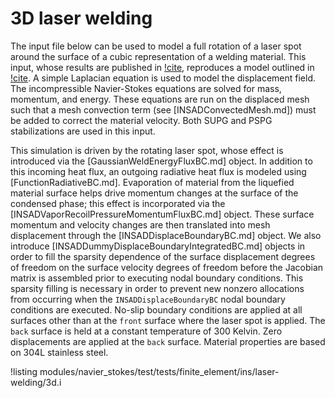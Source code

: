 # 3D laser welding

The input file below can be used to model a full rotation of a laser spot around
the surface of a cubic representation of a welding material. This input, whose
results are published in [!cite](lindsay2021automatic),
reproduces a model outlined in [!cite](noble2007use). A simple Laplacian
equation is used to model the displacement field. The incompressible
Navier-Stokes equations are solved for mass, momentum, and energy. These
equations are run on the displaced mesh such that a mesh convection term (see
[INSADConvectedMesh.md]) must be added to correct the material
velocity. Both SUPG and PSPG stabilizations are used in this input.

This simulation is driven by the rotating laser spot, whose effect is introduced
via the [GaussianWeldEnergyFluxBC.md] object. In addition to this incoming heat
flux, an outgoing radiative heat flux is modeled using [FunctionRadiativeBC.md].
Evaporation of material from the liquefied material surface helps
drive momentum changes at the surface of the condensed phase; this effect is incorporated via the
[INSADVaporRecoilPressureMomentumFluxBC.md] object. These surface momentum and velocity
changes are then translated into mesh displacement
through the [INSADDisplaceBoundaryBC.md] object. We also introduce
[INSADDummyDisplaceBoundaryIntegratedBC.md] objects in order to fill the
sparsity dependence of the surface displacement degrees of freedom on the
surface velocity degrees of freedom before the Jacobian matrix is assembled
prior to executing nodal boundary conditions. This sparsity filling is necessary
in order to prevent new nonzero allocations from occurring when the
`INSADDisplaceBoundaryBC` nodal boundary conditions are executed. No-slip
boundary conditions are applied at all surfaces other than at the `front`
surface where the laser spot is applied. The `back` surface is held at a
constant temperature of 300 Kelvin. Zero displacements are applied at the `back`
surface. Material properties are based on 304L stainless steel.

!listing modules/navier_stokes/test/tests/finite_element/ins/laser-welding/3d.i
